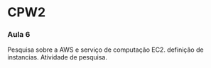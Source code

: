 # CPW2
### Aula 6
Pesquisa sobre a AWS e serviço de computação EC2. definição de instancias. Atividade de pesquisa.

